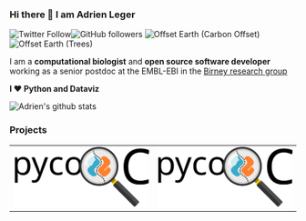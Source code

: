 ### Hi there 👋 I am Adrien Leger

![Twitter Follow](https://img.shields.io/twitter/follow/AdrienLeger2?label=Twitter&style=social)![GitHub followers](https://img.shields.io/github/followers/a-slide?label=Github&style=social)  ![Offset Earth (Carbon Offset)](https://img.shields.io/offset-earth/carbon/thebruneauleger?style=social) ![Offset Earth (Trees)](https://img.shields.io/offset-earth/trees/thebruneauleger?style=social)

I am a **computational biologist** and **open source software developer** working as a senior postdoc at the EMBL-EBI in the [Birney research group](https://www.ebi.ac.uk/research/birney) 

**I ❤️ Python and Dataviz**

![Adrien's github stats](https://github-readme-stats.vercel.app/api?username=a-slide&show_icons=true)

### Projects


<table>
<tbody>

<tr>

<td align="center" width="50%">
<img src="https://raw.githubusercontent.com/a-slide/a-slide/master/Pictures/pycoQC.svg" alt="pycoQC"> 
</td>

<td align="center" width="50%">
<img src="https://raw.githubusercontent.com/a-slide/a-slide/master/Pictures/pycoQC.svg" alt="pycoQC"> 
</td>

</tr>
</tbody>
</table>